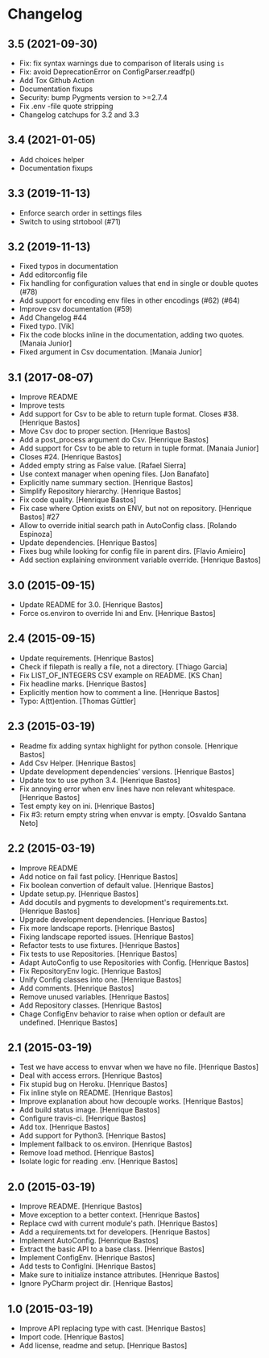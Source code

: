Changelog
=========


3.5 (2021-09-30)
----------------

- Fix: fix syntax warnings due to comparison of literals using `is`
- Fix: avoid DeprecationError on ConfigParser.readfp()
- Add Tox Github Action
- Documentation fixups
- Security: bump Pygments version to >=2.7.4 
- Fix .env -file quote stripping 
- Changelog catchups for 3.2 and 3.3


3.4 (2021-01-05)
----------------

- Add choices helper
- Documentation fixups


3.3 (2019-11-13)
----------------

- Enforce search order in settings files
- Switch to using strtobool (#71)


3.2 (2019-11-13)
----------------

- Fixed typos in documentation
- Add editorconfig file
- Fix handling for configuration values that end in single or double quotes (#78)
- Add support for encoding env files in other encodings (#62) (#64)
- Improve csv documentation (#59)
- Add Changelog #44
- Fixed typo. [Vik]
- Fix the code blocks inline in the documentation, adding two quotes. [Manaia Junior]
- Fixed argument in Csv documentation. [Manaia Junior]


3.1 (2017-08-07)
----------------
- Improve README
- Improve tests
- Add support for Csv to be able to return tuple format. Closes #38. [Henrique Bastos]
- Move Csv doc to proper section. [Henrique Bastos]
- Add a post_process argument do Csv. [Henrique Bastos]
- Add support for Csv to be able to return in tuple format. [Manaia Junior]
- Closes #24. [Henrique Bastos]
- Added empty string as False value. [Rafael Sierra]
- Use context manager when opening files. [Jon Banafato]
- Explicitly name summary section. [Henrique Bastos]
- Simplify Repository hierarchy. [Henrique Bastos]
- Fix code quality. [Henrique Bastos]
- Fix case where Option exists on ENV, but not on repository. [Henrique Bastos] #27
- Allow to override initial search path in AutoConfig class. [Rolando Espinoza]
- Update dependencies. [Henrique Bastos]
- Fixes bug while looking for config file in parent dirs. [Flavio Amieiro]
- Add section explaining environment variable override. [Henrique Bastos]


3.0 (2015-09-15)
----------------
- Update README for 3.0. [Henrique Bastos]
- Force os.environ to override Ini and Env. [Henrique Bastos]


2.4 (2015-09-15)
----------------
- Update requirements. [Henrique Bastos]
- Check if filepath is really a file, not a directory. [Thiago Garcia]
- Fix LIST_OF_INTEGERS CSV example on README. [KS Chan]
- Fix headline marks. [Henrique Bastos]
- Explicitly mention how to comment a line. [Henrique Bastos]
- Typo: A(tt)ention. [Thomas Güttler]


2.3 (2015-03-19)
----------------
- Readme fix adding syntax highlight for python console. [Henrique Bastos]
- Add Csv Helper. [Henrique Bastos]
- Update development dependencies’ versions. [Henrique Bastos]
- Update tox to use python 3.4. [Henrique Bastos]
- Fix annoying error when env lines have non relevant whitespace. [Henrique Bastos]
- Test empty key on ini. [Henrique Bastos]
- Fix #3: return empty string when envvar is empty. [Osvaldo Santana Neto]


2.2 (2015-03-19)
----------------
- Improve README
- Add notice on fail fast policy. [Henrique Bastos]
- Fix boolean convertion of default value. [Henrique Bastos]
- Update setup.py. [Henrique Bastos]
- Add docutils and pygments to development's requirements.txt. [Henrique Bastos]
- Upgrade development dependencies. [Henrique Bastos]
- Fix more landscape reports. [Henrique Bastos]
- Fixing landscape reported issues. [Henrique Bastos]
- Refactor tests to use fixtures. [Henrique Bastos]
- Fix tests to use Repositories. [Henrique Bastos]
- Adapt AutoConfig to use Repositories with Config. [Henrique Bastos]
- Fix RepositoryEnv logic. [Henrique Bastos]
- Unify Config classes into one. [Henrique Bastos]
- Add comments. [Henrique Bastos]
- Remove unused variables. [Henrique Bastos]
- Add Repository classes. [Henrique Bastos]
- Chage ConfigEnv behavior to raise when option or default are undefined. [Henrique Bastos]


2.1 (2015-03-19)
----------------
- Test we have access to envvar when we have no file. [Henrique Bastos]
- Deal with access errors. [Henrique Bastos]
- Fix stupid bug on Heroku. [Henrique Bastos]
- Fix inline style on README. [Henrique Bastos]
- Improve explanation about how decouple works. [Henrique Bastos]
- Add build status image. [Henrique Bastos]
- Configure travis-ci. [Henrique Bastos]
- Add tox. [Henrique Bastos]
- Add support for Python3. [Henrique Bastos]
- Implement fallback to os.environ. [Henrique Bastos]
- Remove load method. [Henrique Bastos]
- Isolate logic for reading .env. [Henrique Bastos]


2.0 (2015-03-19)
----------------
- Improve README. [Henrique Bastos]
- Move exception to a better context. [Henrique Bastos]
- Replace cwd with current module's path. [Henrique Bastos]
- Add a requirements.txt for developers. [Henrique Bastos]
- Implement AutoConfig. [Henrique Bastos]
- Extract the basic API to a base class. [Henrique Bastos]
- Implement ConfigEnv. [Henrique Bastos]
- Add tests to ConfigIni. [Henrique Bastos]
- Make sure to initialize instance attributes. [Henrique Bastos]
- Ignore PyCharm project dir. [Henrique Bastos]


1.0 (2015-03-19)
----------------
- Improve API replacing type with cast. [Henrique Bastos]
- Import code. [Henrique Bastos]
- Add license, readme and setup. [Henrique Bastos]
